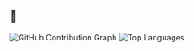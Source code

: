 ## 🦧
![GitHub Contribution Graph](https://github-readme-activity-graph.cyclic.app/graph?username=areiljan&theme=github)
![Top Languages](https://github-readme-stats.vercel.app/api/top-langs/?username=areiljan&layout=compact)
